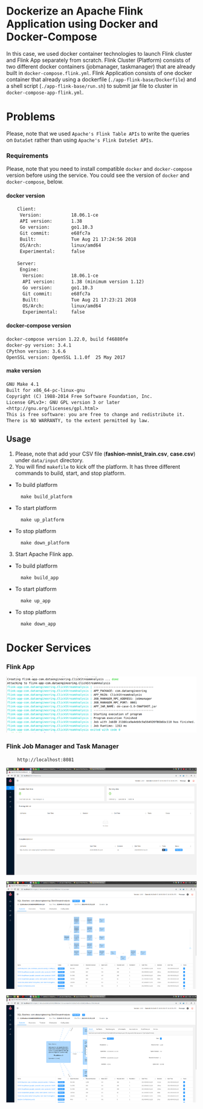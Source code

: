 # Dockerize an Apache Flink Application using Docker and Docker-Compose

In this case, we used docker container technologies to launch Flink cluster and Flink App separately from scratch. 
Flink Cluster (Platform) consists of two different docker containers (jobmanager, taskmanager) that are already built in `docker-compose.flink.yml`.
Flink Application consists of one docker container that already using a dockerfile (`./app-flink-base/Dockerfile`) and a shell script (`./app-flink-base/run.sh`) to submit jar file to cluster in `docker-compose-app-flink.yml`.

# Problems

Please, note that we used `Apache's Flink Table APIs` to write the queries on `DataSet` rather than using `Apache's Flink DateSet APIs`.

### Requirements
Please, note that you need to install compatible `docker` and `docker-compose` version before using the service.
You could see the version of `docker` and `docker-compose`, below.

#### docker version

        Client:
         Version:           18.06.1-ce
         API version:       1.38
         Go version:        go1.10.3
         Git commit:        e68fc7a
         Built:             Tue Aug 21 17:24:56 2018
         OS/Arch:           linux/amd64
         Experimental:      false
        
        Server:
         Engine:
          Version:          18.06.1-ce
          API version:      1.38 (minimum version 1.12)
          Go version:       go1.10.3
          Git commit:       e68fc7a
          Built:            Tue Aug 21 17:23:21 2018
          OS/Arch:          linux/amd64
          Experimental:     false


#### docker-compose version

    docker-compose version 1.22.0, build f46880fe
    docker-py version: 3.4.1
    CPython version: 3.6.6
    OpenSSL version: OpenSSL 1.1.0f  25 May 2017

#### make version

    GNU Make 4.1
    Built for x86_64-pc-linux-gnu
    Copyright (C) 1988-2014 Free Software Foundation, Inc.
    License GPLv3+: GNU GPL version 3 or later <http://gnu.org/licenses/gpl.html>
    This is free software: you are free to change and redistribute it.
    There is NO WARRANTY, to the extent permitted by law.


## Usage

1. Please, note that add your CSV file (**fashion-mnist_train.csv**, **case.csv**) under `data/input` directory.
2. You will find `makefile` to kick off the platform. It has three different commands to build, start, and stop platform.

* To build platform

        make build_platform
    
* To start platform

        make up_platform
    
* To stop platform

        make down_platform
        
3. Start Apache Flink app.

* To build platform

        make build_app
    
* To start platform

        make up_app
    
* To stop platform

        make down_app


# Docker Services

### Flink App 

![](docs/image_f_02.png)

### Flink Job Manager and Task Manager

        http://localhost:8081
        

![](docs/image_f_03.png)

![](docs/image_f_04.png)

![](docs/image_f_05.png)